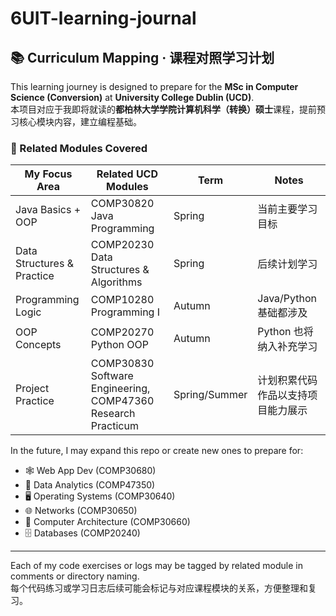 # 6UIT-learning-journal

## 📚 Curriculum Mapping · 课程对照学习计划

This learning journey is designed to prepare for the **MSc in Computer Science (Conversion)** at **University College Dublin (UCD)**.  
本项目对应于我即将就读的**都柏林大学学院计算机科学（转换）硕士**课程，提前预习核心模块内容，建立编程基础。

### 🧩 Related Modules Covered

| My Focus Area | Related UCD Modules | Term | Notes |
|---------------|---------------------|------|-------|
| Java Basics + OOP | COMP30820 Java Programming | Spring | 当前主要学习目标 |
| Data Structures & Practice | COMP20230 Data Structures & Algorithms | Spring | 后续计划学习 |
| Programming Logic | COMP10280 Programming I | Autumn | Java/Python 基础都涉及 |
| OOP Concepts | COMP20270 Python OOP | Autumn | Python 也将纳入补充学习 |
| Project Practice | COMP30830 Software Engineering, COMP47360 Research Practicum | Spring/Summer | 计划积累代码作品以支持项目能力展示 |

In the future, I may expand this repo or create new ones to prepare for:
- 🕸️ Web App Dev (COMP30680)
- 🧮 Data Analytics (COMP47350)
- 🖥️ Operating Systems (COMP30640)
- 🌐 Networks (COMP30650)
- 🧱 Computer Architecture (COMP30660)
- 🗄️ Databases (COMP20240)

---

Each of my code exercises or logs may be tagged by related module in comments or directory naming.  
每个代码练习或学习日志后续可能会标记与对应课程模块的关系，方便整理和复习。
